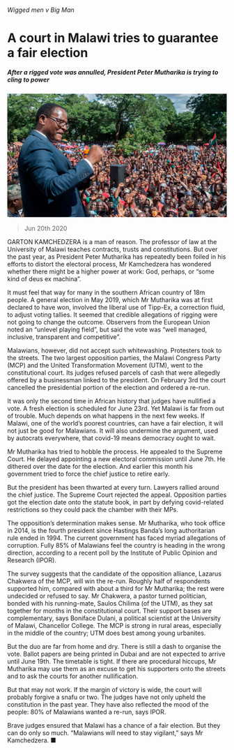 ###### Wigged men v Big Man

# A court in Malawi tries to guarantee a fair election 

##### After a rigged vote was annulled, President Peter Mutharika is trying to cling to power 

![image](images/20200620_MAP501.jpg) 

> Jun 20th 2020 

GARTON KAMCHEDZERA is a man of reason. The professor of law at the University of Malawi teaches contracts, trusts and constitutions. But over the past year, as President Peter Mutharika has repeatedly been foiled in his efforts to distort the electoral process, Mr Kamchedzera has wondered whether there might be a higher power at work: God, perhaps, or “some kind of deus ex machina”.

It must feel that way for many in the southern African country of 18m people. A general election in May 2019, which Mr Mutharika was at first declared to have won, involved the liberal use of Tipp-Ex, a correction fluid, to adjust voting tallies. It seemed that credible allegations of rigging were not going to change the outcome. Observers from the European Union noted an “unlevel playing field”, but said the vote was “well managed, inclusive, transparent and competitive”.


Malawians, however, did not accept such whitewashing. Protesters took to the streets. The two largest opposition parties, the Malawi Congress Party (MCP) and the United Transformation Movement (UTM), went to the constitutional court. Its judges refused parcels of cash that were allegedly offered by a businessman linked to the president. On February 3rd the court cancelled the presidential portion of the election and ordered a re-run.

It was only the second time in African history that judges have nullified a vote. A fresh election is scheduled for June 23rd. Yet Malawi is far from out of trouble. Much depends on what happens in the next few weeks. If Malawi, one of the world’s poorest countries, can have a fair election, it will not just be good for Malawians. It will also undermine the argument, used by autocrats everywhere, that covid-19 means democracy ought to wait.

Mr Mutharika has tried to hobble the process. He appealed to the Supreme Court. He delayed appointing a new electoral commission until June 7th. He dithered over the date for the election. And earlier this month his government tried to force the chief justice to retire early.

But the president has been thwarted at every turn. Lawyers rallied around the chief justice. The Supreme Court rejected the appeal. Opposition parties got the election date onto the statute book, in part by defying covid-related restrictions so they could pack the chamber with their MPs.

The opposition’s determination makes sense. Mr Mutharika, who took office in 2014, is the fourth president since Hastings Banda’s long authoritarian rule ended in 1994. The current government has faced myriad allegations of corruption. Fully 85% of Malawians feel the country is heading in the wrong direction, according to a recent poll by the Institute of Public Opinion and Research (IPOR).

The survey suggests that the candidate of the opposition alliance, Lazarus Chakwera of the MCP, will win the re-run. Roughly half of respondents supported him, compared with about a third for Mr Mutharika; the rest were undecided or refused to say. Mr Chakwera, a pastor turned politician, bonded with his running-mate, Saulos Chilima (of the UTM), as they sat together for months in the constitutional court. Their support bases are complementary, says Boniface Dulani, a political scientist at the University of Malawi, Chancellor College. The MCP is strong in rural areas, especially in the middle of the country; UTM does best among young urbanites.

But the duo are far from home and dry. There is still a dash to organise the vote. Ballot papers are being printed in Dubai and are not expected to arrive until June 19th. The timetable is tight. If there are procedural hiccups, Mr Mutharika may use them as an excuse to get his supporters onto the streets and to ask the courts for another nullification.

But that may not work. If the margin of victory is wide, the court will probably forgive a snafu or two. The judges have not only upheld the constitution in the past year. They have also reflected the mood of the people: 80% of Malawians wanted a re-run, says IPOR.

Brave judges ensured that Malawi has a chance of a fair election. But they can do only so much. “Malawians will need to stay vigilant,” says Mr Kamchedzera. ■

